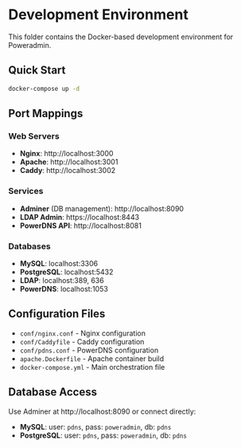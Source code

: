 # Development Environment

This folder contains the Docker-based development environment for Poweradmin.

## Quick Start

```bash
docker-compose up -d
```

## Port Mappings

### Web Servers
- **Nginx**: http://localhost:3000
- **Apache**: http://localhost:3001  
- **Caddy**: http://localhost:3002

### Services
- **Adminer** (DB management): http://localhost:8090
- **LDAP Admin**: https://localhost:8443
- **PowerDNS API**: http://localhost:8081

### Databases
- **MySQL**: localhost:3306
- **PostgreSQL**: localhost:5432
- **LDAP**: localhost:389, 636
- **PowerDNS**: localhost:1053

## Configuration Files

- `conf/nginx.conf` - Nginx configuration
- `conf/Caddyfile` - Caddy configuration
- `conf/pdns.conf` - PowerDNS configuration
- `apache.Dockerfile` - Apache container build
- `docker-compose.yml` - Main orchestration file

## Database Access

Use Adminer at http://localhost:8090 or connect directly:
- **MySQL**: user: `pdns`, pass: `poweradmin`, db: `pdns`
- **PostgreSQL**: user: `pdns`, pass: `poweradmin`, db: `pdns`